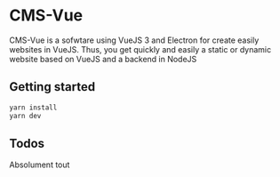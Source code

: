 
# CMS-Vue

CMS-Vue is a sofwtare using VueJS 3 and Electron for create easily websites in VueJS. Thus, you get quickly and easily a static or dynamic website based on VueJS and a backend in NodeJS

## Getting started

```bash
yarn install
yarn dev
```

## Todos
Absolument tout
